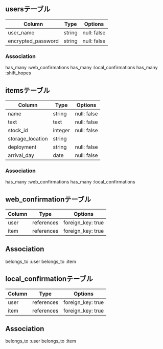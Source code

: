 ## usersテーブル
  |Column             |Type   |Options     | 
  |-------------------|-------|------------|
  |user_name          |string |null: false |
  |encrypted_password |string |null: false |
### Association
  has_many :web_confirmations
  has_many :local_confirmations
  has_many :shift_hopes

## itemsテーブル
  |Column           |Type       |Options          |
  |-----------------|-----------|-----------------|
  |name             |string     |null: false      |
  |text             |text       |null: false      |
  |stock_id         |integer    |null: false      |
  |storage_location |string
  |deployment       |string     |null: false      |
  |arrival_day      |date       |null: false      |
### Association
  has_many :web_confirmations
  has_many :local_confirmations

## web_confirmationテーブル
  |Column      |Type       |Options          |
  |------------|-----------|-----------------|
  |user        |references |foreign_key: true|
  |item        |references |foreign_key: true|
## Association
  belongs_to :user
  belongs_to :item

## local_confirmationテーブル
  |Column      |Type       |Options          |
  |------------|-----------|-----------------|
  |user        |references |foreign_key: true|
  |item        |references |foreign_key: true|
## Association
  belongs_to :user
  belongs_to :item